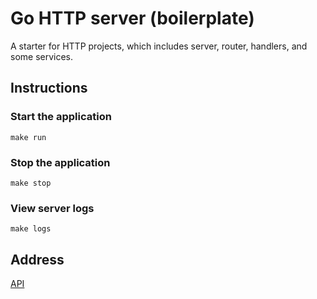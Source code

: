 # Go HTTP server (boilerplate)

A starter for HTTP projects, which includes server, router, handlers, and some services.

## Instructions

### Start the application

`make run`

### Stop the application

`make stop`

### View server logs

`make logs`

## Address

[API](http://localhost:9060)
